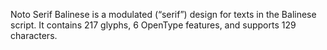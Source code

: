 Noto Serif Balinese is a modulated (“serif”) design for texts in the Balinese script. It contains 217 glyphs, 6 OpenType features, and supports 129 characters.